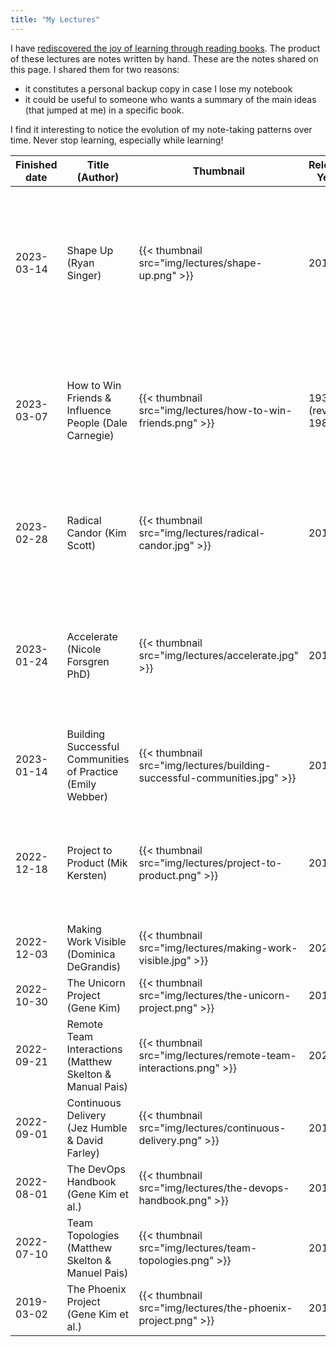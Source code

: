 ```yaml
---
title: "My Lectures"
---
```


I have [rediscovered the joy of learning through reading
books](/posts/2022/08/overcoming-learning-anxiety/). The product of
these lectures are notes written by hand. These are the notes shared on
this page. I shared them for two reasons:

- it constitutes a personal backup copy in case I lose my notebook
- it could be useful to someone who wants a summary of the main ideas
  (that jumped at me) in a specific book.

I find it interesting to notice the evolution of my note-taking patterns
over time. Never stop learning, especially while learning!


| Finished date | Title (Author) | Thumbnail | Release Year | My Notes | My rating |
| ---- | ---- |--------- | ----- | ------ | ------------------ |
| 2023-03-14 | Shape Up (Ryan Singer) | {{< thumbnail src="img/lectures/shape-up.png" >}} | 2019 | [Link](/lectures/shape-up.pdf) | 4.5 / 5 -- Really clever framework that has the potential to replace Agile and Scrum. I hope I'll get to try it out someday. Everything just clicks! |
| 2023-03-07 | How to Win Friends & Influence People (Dale Carnegie) | {{< thumbnail src="img/lectures/how-to-win-friends.png" >}} | 1936 (revised 1981) | [Link](/lectures/how-to-win-friends-and-influence-people.pdf)| 4.5 / 5 -- Groundbreaking for its time, and still relevant today. Good tips about how to listen to people and get them to think about your ideas. |
| 2023-02-28 | Radical Candor (Kim Scott) | {{< thumbnail src="img/lectures/radical-candor.jpg" >}}| 2019 | [Link](/lectures/radical-candor.pdf)| 5 / 5 -- Essential reading for anyone who has to interact with a manager or employees on a daily basis! |
| 2023-01-24 | Accelerate (Nicole Forsgren PhD) | {{< thumbnail src="img/lectures/accelerate.jpg" >}}| 2018 | [Link](/lectures/accelerate.pdf)| 4 / 5 -- The science behind the ideas that were first featured in the DevOps Handbook. A much appreciated look behind the curtain.|
| 2023-01-14 | Building Successful Communities of Practice (Emily Webber) | {{< thumbnail src="img/lectures/building-successful-communities.jpg" >}}| 2016 | [Link](/lectures/building-successful-communities.pdf) | 4 / 5 |
| 2022-12-18 | Project to Product (Mik Kersten) | {{< thumbnail src="img/lectures/project-to-product.png" >}}| 2018 | [Link](/lectures/project-to-product.pdf) | 4.5 / 5 -- Revolutionary. The author gives a true recipe for connecting IT with the business in any organization.|
| 2022-12-03 | Making Work Visible (Dominica DeGrandis) | {{< thumbnail src="img/lectures/making-work-visible.jpg" >}}| 2022 | [Link](/lectures/making-work-visible.pdf) | 4.5 / 5 |
| 2022-10-30 | The Unicorn Project (Gene Kim) | {{< thumbnail src="img/lectures/the-unicorn-project.png" >}}| 2019 | [Link](/lectures/the-unicorn-project.pdf) | 3.5 / 5 |
| 2022-09-21 | Remote Team Interactions (Matthew Skelton & Manual Pais)| {{< thumbnail src="img/lectures/remote-team-interactions.png" >}}| 2022 | [Link](/lectures/remote-team-interactions.pdf) | 4 / 5 |
| 2022-09-01 | Continuous Delivery (Jez Humble & David Farley)| {{< thumbnail src="img/lectures/continuous-delivery.png" >}}| 2010 | [Link](/lectures/continuous-delivery.pdf) | 3.5 / 5 |
| 2022-08-01 | The DevOps Handbook (Gene Kim et al.)| {{< thumbnail src="img/lectures/the-devops-handbook.png" >}}| 2016 | [Link](/lectures/the-devops-handbook.pdf) | 5 / 5 |
| 2022-07-10 | Team Topologies (Matthew Skelton & Manuel Pais)| {{< thumbnail src="img/lectures/team-topologies.png" >}}| 2019 | [Link](/lectures/team-topologies.pdf) | 4 / 5 |
| 2019-03-02 | The Phoenix Project (Gene Kim et al.)| {{< thumbnail src="img/lectures/the-phoenix-project.png" >}}| 2019 | n/a | 5 / 5 |
